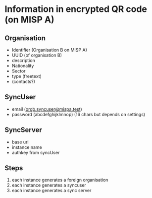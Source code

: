 # Information in encrypted QR code (on MISP A)
## Organisation
+ Identifier (Organisation B on MISP A)
+ UUID (of organisation B)
+ description
+ Nationality
+ Sector
+ type (freetext)
+ (contacts?)

## SyncUser
+ email (orgb.syncuser@mispa.test)
+ password (abcdefghijklmnop) (16 chars but depends on settings)

## SyncServer
+ base url
+ instance name
+ authkey from syncUser


## Steps

1. each instance generates a foreign organisation
2. each instance generates a syncuser
3. each instance generates a sync server